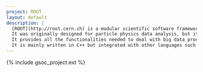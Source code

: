 ```yaml
---
project: ROOT
layout: default
description: |
  [ROOT](http://root.cern.ch) is a modular scientific software framework developed by [CERN](http://cern.ch) and other Particle Physics laboratories. 
  It was originally designed for particle physics data analysis, but it is also used in other applications such as astronomy, bio-informatics, finances, etc.
  It provides all the functionalities needed to deal with big data processing, statistical analysis, data visualisation and data storage.
  It is mainly written in C++ but integrated with other languages such as Python and R.
---
```


{% include gsoc_project.ext %}
